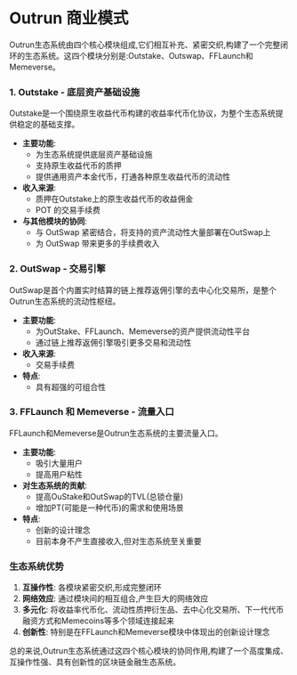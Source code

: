 # Outrun 商业模式

Outrun生态系统由四个核心模块组成,它们相互补充、紧密交织,构建了一个完整闭环的生态系统。这四个模块分别是:Outstake、Outswap、FFLaunch和Memeverse。

### 1. Outstake - 底层资产基础设施

Outstake是一个围绕原生收益代币构建的收益率代币化协议，为整个生态系统提供稳定的基础支撑。

* **主要功能**:
  * 为生态系统提供底层资产基础设施
  * 支持原生收益代币的质押
  * 提供通用资产本金代币，打通各种原生收益代币的流动性
* **收入来源**:
  * 质押在Outstake上的原生收益代币的收益佣金
  * POT 的交易手续费
* **与其他模块的协同**:
  * 与 OutSwap 紧密结合，将支持的资产流动性大量部署在OutSwap上
  * 为 OutSwap 带来更多的手续费收入

### 2. OutSwap - 交易引擎

OutSwap是首个内置实时结算的链上推荐返佣引擎的去中心化交易所，是整个Outrun生态系统的流动性枢纽。

* **主要功能**:
  * 为OutStake、FFLaunch、Memeverse的资产提供流动性平台
  * 通过链上推荐返佣引擎吸引更多交易和流动性
* **收入来源**:
  * 交易手续费
* **特点**:
  * 具有超强的可组合性

### 3. FFLaunch 和 Memeverse - 流量入口

FFLaunch和Memeverse是Outrun生态系统的主要流量入口。

* **主要功能**:
  * 吸引大量用户
  * 提高用户粘性
* **对生态系统的贡献**:
  * 提高OuStake和OutSwap的TVL(总锁仓量)
  * 增加PT(可能是一种代币)的需求和使用场景
* **特点**:
  * 创新的设计理念
  * 目前本身不产生直接收入,但对生态系统至关重要

### 生态系统优势

1. **互操作性**: 各模块紧密交织,形成完整闭环
2. **网络效应**: 通过模块间的相互组合,产生巨大的网络效应
3. **多元化**: 将收益率代币化、流动性质押衍生品、去中心化交易所、下一代代币融资方式和Memecoins等多个领域连接起来
4. **创新性**: 特别是在FFLaunch和Memeverse模块中体现出的创新设计理念

总的来说,Outrun生态系统通过这四个核心模块的协同作用,构建了一个高度集成、互操作性强、具有创新性的区块链金融生态系统。
